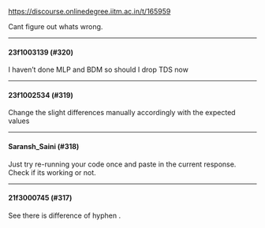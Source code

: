 https://discourse.onlinedegree.iitm.ac.in/t/165959

Cant figure out whats wrong.</p><hr>

<h4>23f1003139 (#320)</h4>
<p>I haven’t done MLP and BDM so should I drop TDS now</p><hr>

<h4>23f1002534 (#319)</h4>
<p>Change the slight differences manually accordingly with the expected values</p><hr>

<h4>Saransh_Saini (#318)</h4>
<p>Just try re-running your code once and paste in the current response. Check if its working or not.</p><hr>

<h4>21f3000745 (#317)</h4>
<p>See there is difference of hyphen .
